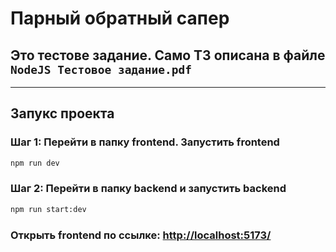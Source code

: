 # Парный обратный сапер

## Это тестове задание. Само ТЗ описана в файле `NodeJS Тестовое задание.pdf`

---

## Запукс проекта

### Шаг 1: Перейти в папку frontend. Запустить frontend

``` bash
npm run dev
```

### Шаг 2: Перейти в папку backend и запустить backend

``` bash
npm run start:dev
```

### Открыть frontend по ссылке: [http://localhost:5173/](http://localhost:5173/)
